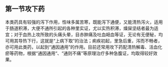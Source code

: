 ## 第一节攻下药

本类药具有较强的泻下作用，性味多属苦寒，既能泻下通便，又能清热泻火，适用于肠道积滞，大便不通所引起的各种里实证，尤以实热积滞，燥屎坚结者最为适宜；对于血热上攻所致的头痛头晕，目赤肿痛及吐血衄血等证，无论有无便秘，均可用其导热下行，这就是“上病下取”的治法；痢疾初起，里急后重，泻而不畅者，亦可用此类药，以起到“通因通用”的作用。目前还常用攻下药配清热解毒、活血化瘀等药物，根据“通因通用“、“通则不痛”等原理治疗多种急腹证，均取得较好效果。
